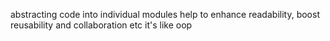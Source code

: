 abstracting code into individual modules help to enhance readability,
boost reusability and collaboration etc it's like oop